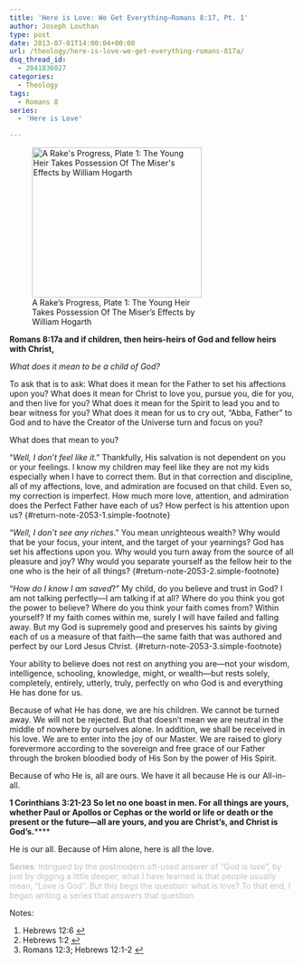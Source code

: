 ```yaml
---
title: 'Here is Love: We Get Everything—Romans 8:17, Pt. 1'
author: Joseph Louthan
type: post
date: 2013-07-01T14:00:04+00:00
url: /theology/here-is-love-we-get-everything-romans-817a/
dsq_thread_id:
  - 2041836027
categories:
  - Theology
tags:
  - Romans 8
series:
  - 'Here is Love'

---
```

<figure id="attachment_2056" style="width: 300px" class="wp-caption alignright"><img class="size-thumbnail wp-image-2056" src="https://i2.wp.com/theologic.us/wp-content/uploads/2013/06/William_Hogarth_-_A_Rakes_Progress_-_Plate_1_-_The_Young_Heir_Takes_Possession_Of_The_Misers_Effects.jpg?resize=300%2C266" alt="A Rake's Progress, Plate 1: The Young Heir Takes Possession Of The Miser's Effects by William Hogarth" width="300" height="266" srcset="https://i2.wp.com/theologic.us/wp-content/uploads/2013/06/William_Hogarth_-_A_Rakes_Progress_-_Plate_1_-_The_Young_Heir_Takes_Possession_Of_The_Misers_Effects.jpg?resize=300%2C266 300w, https://i2.wp.com/theologic.us/wp-content/uploads/2013/06/William_Hogarth_-_A_Rakes_Progress_-_Plate_1_-_The_Young_Heir_Takes_Possession_Of_The_Misers_Effects.jpg?resize=400%2C355 400w, https://i2.wp.com/theologic.us/wp-content/uploads/2013/06/William_Hogarth_-_A_Rakes_Progress_-_Plate_1_-_The_Young_Heir_Takes_Possession_Of_The_Misers_Effects.jpg?resize=600%2C533 600w, https://i2.wp.com/theologic.us/wp-content/uploads/2013/06/William_Hogarth_-_A_Rakes_Progress_-_Plate_1_-_The_Young_Heir_Takes_Possession_Of_The_Misers_Effects.jpg?w=630 630w" sizes="(max-width: 300px) 100vw, 300px" data-recalc-dims="1" /><figcaption class="wp-caption-text">A Rake&#8217;s Progress, Plate 1: The Young Heir Takes Possession Of The Miser&#8217;s Effects by William Hogarth</figcaption></figure>

**Romans 8:17a and if children, then heirs-heirs of God and fellow heirs with Christ,**

_What does it mean to be a child of God?_

To ask that is to ask: What does it mean for the Father to set his affections upon you? What does it mean for Christ to love you, pursue you, die for you, and then live for you? What does it mean for the Spirit to lead you and to bear witness for you? What does it mean for us to cry out, “Abba, Father” to God and to have the Creator of the Universe turn and focus on you?

What does that mean to you?

“_Well, I don’t feel like it_.” Thankfully, His salvation is not dependent on you or your feelings. I know my children may feel like they are not my kids especially when I have to correct them. But in that correction and discipline, all of my affections, love, and admiration are focused on that child. Even so, my correction is imperfect. How much more love, attention, and admiration does the Perfect Father have each of us? How perfect is his attention upon us? [][1]{#return-note-2053-1.simple-footnote}

“_Well, I don’t see any riches_.” You mean unrighteous wealth? Why would that be your focus, your intent, and the target of your yearnings? God has set his affections upon you. Why would you turn away from the source of all pleasure and joy? Why would you separate yourself as the fellow heir to the one who is the heir of all things? [][2]{#return-note-2053-2.simple-footnote}

“_How do I know I am saved_?” My child, do you believe and trust in God? I am not talking perfectly—I am talking if at all? Where do you think you got the power to believe? Where do you think your faith comes from? Within yourself? If my faith comes within me, surely I will have failed and falling away. But my God is supremely good and preserves his saints by giving each of us a measure of that faith—the same faith that was authored and perfect by our Lord Jesus Christ. [][3]{#return-note-2053-3.simple-footnote}

Your ability to believe does not rest on anything you are—not your wisdom, intelligence, schooling, knowledge, might, or wealth—but rests solely, completely, entirely, utterly, truly, perfectly on who God is and everything He has done for us.

Because of what He has done, we are his children. We cannot be turned away. We will not be rejected. But that doesn’t mean we are neutral in the middle of nowhere by ourselves alone. In addition, we shall be received in his love. We are to enter into the joy of our Master. We are raised to glory forevermore according to the sovereign and free grace of our Father through the broken bloodied body of His Son by the power of His Spirit.

Because of who He is, all are ours. We have it all because He is our All-in-all.

**1 Corinthians 3:21-23 So let no one boast in men. For all things are yours, whether Paul or Apollos or Cephas or the world or life or death or the present or the future—all are yours, and you are Christ&#8217;s, and Christ is God&#8217;s.******

He is our all. Because of Him alone, here is all the love.

<span style="color: #c0c0c0;"><strong>Series</strong>: Intrigued by the postmodern oft-used answer of “God is love”, by just by digging a little deeper, what I have learned is that people usually mean, “Love is God”. But this begs the question: what is love? To that end, I began writing a series that answers that question.</span>

<div class="simple-footnotes">
  <p class="notes">
    Notes:
  </p>
  
  <ol>
    <li id="note-2053-1">
      Hebrews 12:6 <a href="#return-note-2053-1">&#8617;</a>
    </li>
    <li id="note-2053-2">
      Hebrews 1:2 <a href="#return-note-2053-2">&#8617;</a>
    </li>
    <li id="note-2053-3">
      Romans 12:3; Hebrews 12:1-2 <a href="#return-note-2053-3">&#8617;</a>
    </li>
  </ol>
</div>

 [1]: #note-2053-1 "Hebrews 12:6"
 [2]: #note-2053-2 "Hebrews 1:2"
 [3]: #note-2053-3 "Romans 12:3; Hebrews 12:1-2"
